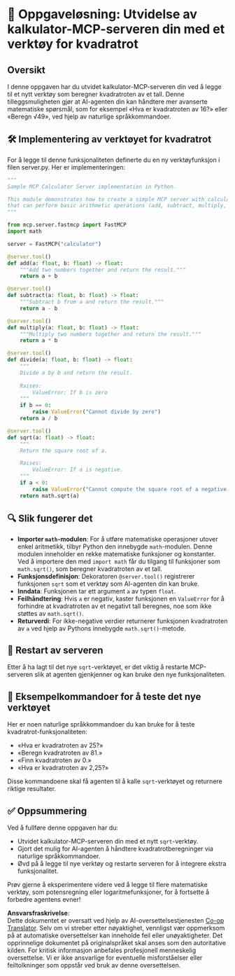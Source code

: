 <!--
CO_OP_TRANSLATOR_METADATA:
{
  "original_hash": "e9490aedc71f99bc774af57b207a7adb",
  "translation_date": "2025-07-13T21:53:17+00:00",
  "source_file": "03-GettingStarted/07-aitk/solution/README.md",
  "language_code": "no"
}
-->
# 📘 Oppgaveløsning: Utvidelse av kalkulator-MCP-serveren din med et verktøy for kvadratrot

## Oversikt
I denne oppgaven har du utvidet kalkulator-MCP-serveren din ved å legge til et nytt verktøy som beregner kvadratroten av et tall. Denne tilleggsmuligheten gjør at AI-agenten din kan håndtere mer avanserte matematiske spørsmål, som for eksempel «Hva er kvadratroten av 16?» eller «Beregn √49», ved hjelp av naturlige språkkommandoer.

## 🛠️ Implementering av verktøyet for kvadratrot
For å legge til denne funksjonaliteten definerte du en ny verktøyfunksjon i filen server.py. Her er implementeringen:

```python
"""
Sample MCP Calculator Server implementation in Python.

This module demonstrates how to create a simple MCP server with calculator tools
that can perform basic arithmetic operations (add, subtract, multiply, divide).
"""

from mcp.server.fastmcp import FastMCP
import math

server = FastMCP("calculator")

@server.tool()
def add(a: float, b: float) -> float:
    """Add two numbers together and return the result."""
    return a + b

@server.tool()
def subtract(a: float, b: float) -> float:
    """Subtract b from a and return the result."""
    return a - b

@server.tool()
def multiply(a: float, b: float) -> float:
    """Multiply two numbers together and return the result."""
    return a * b

@server.tool()
def divide(a: float, b: float) -> float:
    """
    Divide a by b and return the result.
    
    Raises:
        ValueError: If b is zero
    """
    if b == 0:
        raise ValueError("Cannot divide by zero")
    return a / b

@server.tool()
def sqrt(a: float) -> float:
    """
    Return the square root of a.

    Raises:
        ValueError: If a is negative.
    """
    if a < 0:
        raise ValueError("Cannot compute the square root of a negative number.")
    return math.sqrt(a)
```

## 🔍 Slik fungerer det

- **Importer `math`-modulen**: For å utføre matematiske operasjoner utover enkel aritmetikk, tilbyr Python den innebygde `math`-modulen. Denne modulen inneholder en rekke matematiske funksjoner og konstanter. Ved å importere den med `import math` får du tilgang til funksjoner som `math.sqrt()`, som beregner kvadratroten av et tall.
- **Funksjonsdefinisjon**: Dekoratoren `@server.tool()` registrerer funksjonen `sqrt` som et verktøy som AI-agenten din kan bruke.
- **Inndata**: Funksjonen tar ett argument `a` av typen `float`.
- **Feilhåndtering**: Hvis `a` er negativ, kaster funksjonen en `ValueError` for å forhindre at kvadratroten av et negativt tall beregnes, noe som ikke støttes av `math.sqrt()`.
- **Returverdi**: For ikke-negative verdier returnerer funksjonen kvadratroten av `a` ved hjelp av Pythons innebygde `math.sqrt()`-metode.

## 🔄 Restart av serveren
Etter å ha lagt til det nye `sqrt`-verktøyet, er det viktig å restarte MCP-serveren slik at agenten gjenkjenner og kan bruke den nye funksjonaliteten.

## 💬 Eksempelkommandoer for å teste det nye verktøyet
Her er noen naturlige språkkommandoer du kan bruke for å teste kvadratrot-funksjonaliteten:

- «Hva er kvadratroten av 25?»
- «Beregn kvadratroten av 81.»
- «Finn kvadratroten av 0.»
- «Hva er kvadratroten av 2,25?»

Disse kommandoene skal få agenten til å kalle `sqrt`-verktøyet og returnere riktige resultater.

## ✅ Oppsummering
Ved å fullføre denne oppgaven har du:

- Utvidet kalkulator-MCP-serveren din med et nytt `sqrt`-verktøy.
- Gjort det mulig for AI-agenten å håndtere kvadratrotberegninger via naturlige språkkommandoer.
- Øvd på å legge til nye verktøy og restarte serveren for å integrere ekstra funksjonalitet.

Prøv gjerne å eksperimentere videre ved å legge til flere matematiske verktøy, som potensregning eller logaritmefunksjoner, for å fortsette å forbedre agentens evner!

**Ansvarsfraskrivelse**:  
Dette dokumentet er oversatt ved hjelp av AI-oversettelsestjenesten [Co-op Translator](https://github.com/Azure/co-op-translator). Selv om vi streber etter nøyaktighet, vennligst vær oppmerksom på at automatiske oversettelser kan inneholde feil eller unøyaktigheter. Det opprinnelige dokumentet på originalspråket skal anses som den autoritative kilden. For kritisk informasjon anbefales profesjonell menneskelig oversettelse. Vi er ikke ansvarlige for eventuelle misforståelser eller feiltolkninger som oppstår ved bruk av denne oversettelsen.